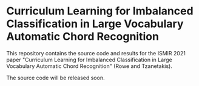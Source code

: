 # Curriculum Learning for Imbalanced Classification in Large Vocabulary Automatic Chord Recognition

This repository contains the source code and results for the ISMIR 2021 paper "Curriculum Learning for Imbalanced Classification in Large Vocabulary Automatic Chord Recognition" (Rowe and Tzanetakis).

The source code will be released soon.
